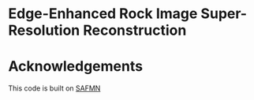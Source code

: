 # Edge-Enhanced Rock Image Super-Resolution Reconstruction





# Acknowledgements

This code is built on [SAFMN](https://github.com/sunny2109/SAFMN) 